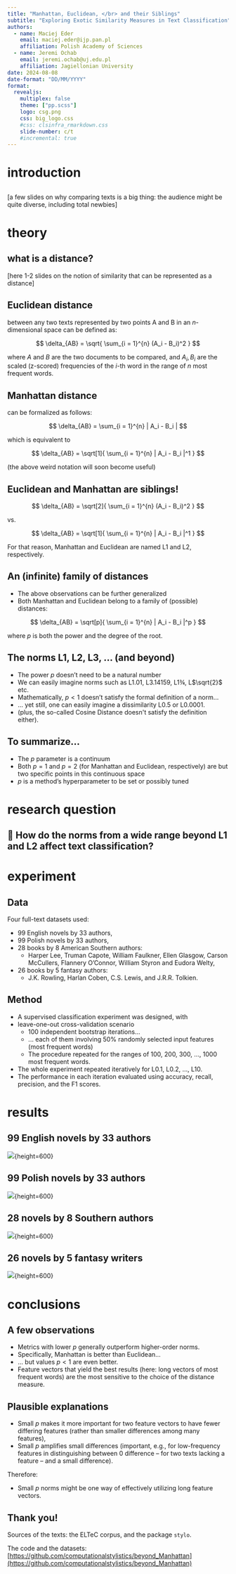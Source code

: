 ```yaml
---
title: "Manhattan, Euclidean, </br> and their Siblings"
subtitle: "Exploring Exotic Similarity Measures in Text Classification"
authors: 
  - name: Maciej Eder 
    email: maciej.eder@ijp.pan.pl
    affiliation: Polish Academy of Sciences
  - name: Jeremi Ochab
    email: jeremi.ochab@uj.edu.pl
    affiliation: Jagiellonian University
date: 2024-08-08
date-format: "DD/MM/YYYY"
format: 
  revealjs:
    multiplex: false
    theme: ["pp.scss"]
    logo: csg.png
    css: big_logo.css
    #css: clsinfra_rmarkdown.css
    slide-number: c/t
    #incremental: true
---
```





# introduction

##

[a few slides on why comparing texts is a big thing: the audience might be quite diverse, including total newbies]



# theory


## what is a distance?

[here 1-2 slides on the notion of similarity that can be represented as a distance]



## Euclidean distance 

between any two texts represented by two points A and B in an _n_-dimensional space can be defined as:

$$ \delta_{AB} = \sqrt{ \sum_{i = 1}^{n} (A_i - B_i)^2 } $$

where _A_ and _B_ are the two documents to be compared, and $A_i,\, B_i$ are the scaled (z-scored) frequencies of the _i_-th word in the range of _n_ most frequent words.

## Manhattan distance 

can be formalized as follows:

$$ \delta_{AB} = \sum_{i = 1}^{n} | A_i - B_i | $$

which is equivalent to

$$ \delta_{AB} = \sqrt[1]{ \sum_{i = 1}^{n} | A_i - B_i |^1 } $$

(the above weird notation will soon become useful)





## Euclidean and Manhattan are siblings!


$$ \delta_{AB} = \sqrt[2]{ \sum_{i = 1}^{n} (A_i - B_i)^2 } $$

vs.

$$ \delta_{AB} = \sqrt[1]{ \sum_{i = 1}^{n} | A_i - B_i |^1 } $$

For that reason, Manhattan and Euclidean are named L1 and L2, respectively.




## An (infinite) family of distances

* The above observations can be further generalized 
* Both Manhattan and Euclidean belong to a family of (possible) distances:

$$ \delta_{AB} = \sqrt[p]{ \sum_{i = 1}^{n} | A_i - B_i |^p } $$

where _p_ is both the power and the degree of the root.


## The norms L1, L2, L3, ... (and beyond)

* The power _p_ doesn’t need to be a natural number
* We can easily imagine norms such as L1.01, L3.14159, L1¾, L$\sqrt{2}$ etc. 
* Mathematically, $p < 1$ doesn’t satisfy the formal definition of a norm... 
* ... yet still, one can easily imagine a dissimilarity L0.5 or L0.0001. 
* (plus, the so-called Cosine Distance doesn't satisfy the definition either).


## To summarize...

* The _p_ parameter is a continuum
* Both $p = 1$ and $p = 2$ (for Manhattan and Euclidean, respectively) are but two specific points in this continuous space
* _p_ is a method’s hyperparameter to be set or possibly tuned


# research question



## 


<h2> 🧐 How do the norms from a wide range beyond L1 and L2 affect text classification?</h2>





# experiment


## Data

Four full-text datasets used:

* 99 English novels by 33 authors,
* 99 Polish novels by 33 authors, 
* 28 books by 8 American Southern authors: 
  * Harper Lee, Truman Capote, William Faulkner, Ellen Glasgow, Carson McCullers, Flannery O’Connor, William Styron and Eudora Welty, 
* 26 books by 5 fantasy authors: 
  * J.K. Rowling, Harlan Coben, C.S. Lewis, and J.R.R. Tolkien.



## Method

* A supervised classification experiment was designed, with
* leave-one-out cross-validation scenario
  * 100 independent bootstrap iterations... 
  * ... each of them involving 50\% randomly selected input features (most frequent words)
  * The procedure repeated for the ranges of 100, 200, 300, …, 1000 most frequent words. 
* The whole experiment repeated iteratively for L0.1, L0.2, …, L10.
* The performance in each iteration evaluated using accuracy, recall, precision, and the F1 scores. 


# results


## 99 English novels by 33 authors

![](img/results_EN.png){height=600}




## 99 Polish novels by 33 authors

![](img/results_PL.png){height=600}




## 28 novels by 8 Southern authors

![](img/results_LEE.png){height=600}




## 26 novels by 5 fantasy writers

![](img/results_GALBRAITH.png){height=600}



# conclusions


## A few observations

* Metrics with lower $p$ generally outperform higher-order norms. 
* Specifically, Manhattan is better than Euclidean...
* ... but values $p < 1$ are even better.
* Feature vectors that yield the best results (here: long vectors of most frequent words) are the most sensitive to the choice of the distance measure.


## Plausible explanations

* Small $p$ makes it more important for two feature vectors to have fewer differing features (rather than smaller differences among many features),
* Small $p$ amplifies small differences (important, e.g., for low-frequency features in distinguishing between 0 difference – for two texts lacking a feature – and a small difference).

Therefore:

* Small $p$ norms might be one way of effectively utilizing long feature vectors.



## Thank you!


Sources of the texts: the ELTeC corpus, and the package `stylo`.

The code and the datasets: [https://github.com/computationalstylistics/beyond_Manhattan](https://github.com/computationalstylistics/beyond_Manhattan)




